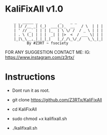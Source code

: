 # KaliFixAll v1.0
        _ _ _____ _          _    _ _ 
        | |/ /__ _| (_)  ___(_)_  __   / \  | | |
        | ' // _` | | | |_  | \ \/ /  / _ \ | | |
        | . \ (_| | | |  _| | |>  <  / ___ \| | |
        |_|\_\__,_|_|_|_|   |_/_/\_\/_/   \_\_|_|
              By #Z3RT ~ fsociety

FOR ANY SUGGESTION CONTACT ME:
IG: https://www.instagram.com/z3rtx/

# Instructions
* Dont run it as root.
* git clone https://github.com/Z3RTx/KaliFixAll

* cd KaliFixAll

* sudo chmod +x kalifixall.sh

* ./kalifixall.sh

